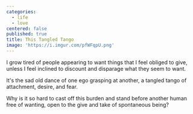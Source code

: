 ```yaml
---
categories:
  - life
  - love
centered: false
published: true
title: This Tangled Tango
image: 'https://i.imgur.com/pfWFqpU.png'
---
```

I grow tired of people
appearing to want things
that I feel obliged to give,
unless I feel inclined 
to discount and disparage 
what they seem to want.

It's the sad old dance
of one ego grasping at another,
a tangled tango of attachment,
desire, and fear.

Why is it so hard
to cast off this burden
and stand before another human
free of wanting,
open to the give and take
of spontaneous being?
